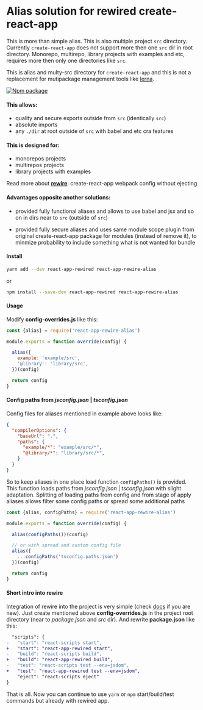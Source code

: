 # Alias solution for rewired create-react-app

This is more than simple alias. This is also multiple project `src`
directory. Currently `create-react-app` does not support more then one
`src` dir in root directory. Monorepo, multirepo, library projects with
examples and etc, requires more then only one directories like `src`.

This is alias and multy-src directory for `create-react-app` and this is not
a replacement for mutipackage management tools like
[lerna](https://github.com/lerna/lerna).

[![Npm package](https://img.shields.io/npm/v/react-app-rewire-alias.svg?style=flat)](https://npmjs.com/package/react-app-rewire-alias)

#### This allows:

* quality and secure exports outside from `src` (identically `src`)
* absolute imports
* any `./dir` at root outside of `src` with babel and etc cra features

#### This is designed for:

* monorepos projects
* multirepos projects
* library projects with examples

Read more about **[rewire](https://github.com/timarney/react-app-rewired)**:
create-react-app webpack config without ejecting

#### Advantages opposite another solutions:

 * provided fully functional aliases and allows to use babel and jsx and
   so on in dirs near to `src` (outside of `src`)

 * provided fully secure aliases and uses same module scope plugin from
   original create-react-app package for modules (instead of remove it),
   to minmize probability to include something what is not wanted for bundle

#### Install

```sh
yarn add --dev react-app-rewired react-app-rewire-alias
```

or

```sh
npm install --save-dev react-app-rewired react-app-rewire-alias
```

#### Usage

Modify **config-overrides.js** like this:

```js
const {alias} = require('react-app-rewire-alias')

module.exports = function override(config) {

  alias({
    example: 'example/src',
    '@library': 'library/src',
  })(config)

  return config
}
```

#### Config paths from *jsconfig.json* | *tsconfig.json*

Config files for aliases mentioned in example above looks like:

```json
{
  "compilerOptions": {
    "baseUrl": ".",
    "paths": {
      "example/*": "example/src/*",
      "@library/*": "library/src/*",
    }
  }
}
```

So to keep aliases in one place load function `configPaths()` is provided.
This function loads paths from *jsconfig.json* | *tsconfig.json* with
slight adaptation. Splitting of loading paths from config and from stage of
apply aliases allows filter some config paths or spread some additional paths

```js
const {alias, configPaths} = require('react-app-rewire-alias')

module.exports = function override(config) {

  alias(configPaths())(config)

  // or with spread and custom config file
  alias({
    ...configPaths('tsconfig.paths.json')
  })(config)

  return config
}
```

#### Short intro into rewire

Integration of rewire into the project is very simple (check
[docs](https://github.com/timarney/react-app-rewired#readme) if you are new).
Just create mentioned above **config-overrides.js** in the project root directory
(near to *package.json* and *src* dir). And rewrite **package.json** like this:

```diff
  "scripts": {
-   "start": "react-scripts start",
+   "start": "react-app-rewired start",
-   "build": "react-scripts build",
+   "build": "react-app-rewired build",
-   "test": "react-scripts test --env=jsdom",
+   "test": "react-app-rewired test --env=jsdom",
    "eject": "react-scripts eject"
}
```

That is all. Now you can continue to use `yarn` or `npm` start/build/test commands but
already with rewired app.
